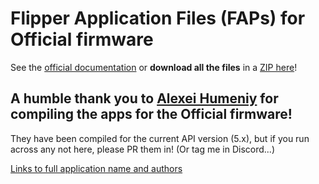 # Flipper Application Files (FAPs) for Official firmware

See the [official documentation](https://github.com/flipperdevices/flipperzero-firmware/blob/dev/documentation/AppsOnSDCard.md) or **download all the files** in a [ZIP here](https://uberguidoz.github.io/DownGit/#/home?url=https://github.com/UberGuidoZ/Flipper/tree/main/Applications/Official)!

## A humble thank you to [Alexei Humeniy](https://github.com/ahumeniy) for compiling the apps for the Official firmware!

They have been compiled for the current API version (5.x), but if you run across any not here, please PR them in! (Or tag me in Discord...)

[Links to full application name and authors](https://github.com/UberGuidoZ/Flipper/tree/main/Applications/Unleashed%20(and%20RogueMaster))
